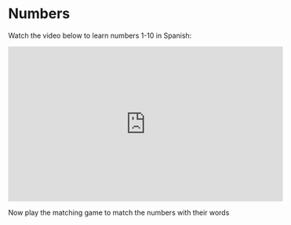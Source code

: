 <h1>Numbers</h1>
<p>Watch the video below to learn numbers 1-10 in Spanish:</p>
<iframe width="560" height="315" src="https://www.youtube.com/embed/8ydJr1Is8xI" frameborder="0" allow="accelerometer; autoplay; clipboard-write; encrypted-media; gyroscope; picture-in-picture" allowfullscreen></iframe>

<p>Now play the matching game to match the numbers with their words</p>
